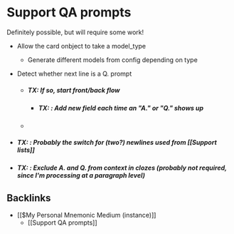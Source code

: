 # Support QA prompts
Definitely possible, but will require some work!
* Allow the card onbject to take a model_type
	* Generate different models from config depending on type
* Detect whether next line is a Q. prompt
	* ##### TX: If so, start front/back flow

		* ##### TX: : Add new field each time an "A." or "Q." shows up

	* 
* ##### TX: : Probably the switch for (two?) newlines used from [[Support lists]]


* ##### TX: : Exclude A. and Q. from context in clozes (probably not required, since I'm processing at a paragraph level)

## Backlinks
* [[$My Personal Mnemonic Medium (instance)]]
	* [[Support QA prompts]]

<!-- #Life -->

<!-- {BearID:15689C3A-4D20-44CD-8140-48C2D06A29E5-15756-000013032E8C53FC} -->
